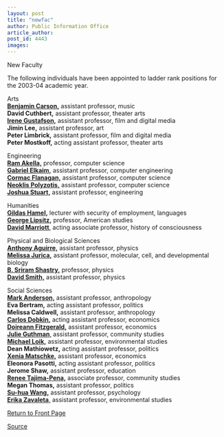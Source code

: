 ```yaml
---
layout: post
title: "newfac"
author: Public Information Office
article_author: 
post_id: 4443
images:
---
```


<p class="pagehead">
  New Faculty
</p>
<p>
  The following individuals have been appointed to ladder rank positions for the 2003-04 academic year.<br>
</p>
<p>
  <span class="smallhead">Arts</span><br>
  <a href="http://arts.ucsc.edu/music/faculty/"><b>Benjamin Carson,</b></a> assistant professor, music<br>
  <b>David Cuthbert,</b> assistant professor, theater arts<br>
  <a href="http://arts.ucsc.edu/film/faculty/"><b>Irene Gustafson,</b></a> assistant professor, film and digital media<br>
  <b>Jimin Lee,</b> assistant professor, art<br>
  <b>Peter Limbrick,</b> assistant professor, film and digital media<br>
  <b>Peter Mostkoff,</b> acting assistant professor, theater arts<br>
</p>
<p>
  <span class="smallhead">Engineering</span><br>
  <b><a href="http://www.cse.ucsc.edu/people/faculty/akella.html">Ram Akella,</a></b> professor, computer science<br>
  <b><a href="http://www.cse.ucsc.edu/%7Eelkaim/">Gabriel Elkaim,</a></b> assistant professor, computer engineering<br>
  <b><a href="http://www.cse.ucsc.edu/%7Ecormac/">Cormac Flanagan,</a></b> assistant professor, computer science<br>
  <b><a href="http://www.cse.ucsc.edu/%7Ealkis/">Neoklis Polyzotis,</a></b> assistant professor, computer science<br>
  <b><a href="http://www.cse.ucsc.edu/%7Ejstuart/">Joshua Stuart,</a></b> assistant professor, engineering<br>
</p>
<p>
  <span class="smallhead">Humanities</span><br>
  <b><a href="http://lang.ucsc.edu/language_program/about/faculty/hamel.html">Gildas Hamel,</a></b> lecturer with security of employment, languages<br>
  <a href="http://humwww.ucsc.edu/americanstudies/lipsitz.html"><b>George Lipsitz,</b></a> professor, American studies<br>
  <a href="http://humwww.ucsc.edu/HistCon/"><b>David Marriott</b>,</a> acting associate professor, history of consciousness<br>
</p>
<p>
  <span class="smallhead">Physical and Biological Sciences</span><br>
  <a href="http://physics.ucsc.edu/people/faculty/aguirre.html"><b>Anthony Aguirre,</b></a> assistant professor, physics<br>
  <a href="http://www.biology.ucsc.edu/faculty/jurica.html"><b>Melissa Jurica,</b></a> assistant professor, molecular, cell, and developmental biology<br>
  <b><a href="http://physics.ucsc.edu/%7Esriram/sriram.html">B. Sriram Shastry,</a></b> professor, physics<br>
  <a href="http://physics.ucsc.edu/people/faculty/smithd.html"><b>David Smith,</b></a> assistant professor, physics<br>
</p>
<p>
  <span class="smallhead">Social Sciences</span><br>
  <a href="http://anthro.ucsc.edu/m_anderson.shtml"><b>Mark Anderson,</b></a> assistant professor, anthropology<br>
  <b>Eva Bertram,</b> acting assistant professor, politics<br>
  <b>Melissa Caldwell,</b> assistant professor, anthropology<br>
  <a href="http://people.ucsc.edu/%7Ecdobkin/"><b>Carlos Dobkin,</b></a> acting assistant professor, economics<br>
  <a href="http://econ.ucsc.edu/Faculty/facFitzgerald.shtml"><b>Doireann Fitzgerald,</b></a> assistant professor, economics<br>
  <b><a href="http://communitystudies.ucsc.edu/faculty/faculty.php?mode=focus&amp;id=11">Julie Guthman</a></b><a href="http://communitystudies.ucsc.edu/faculty/faculty.php?mode=focus&amp;id=11">,</a> assistant professor, community studies<br>
  <b><a href="http://people.ucsc.edu/%7Emloik/">Michael Loik,</a></b> assistant professor, environmental studies<br>
  <b>Dean Mathiowetz,</b> acting assistant professor, politics<br>
  <a href="http://econ.ucsc.edu/Faculty/facMatschke.shtml"><b>Xenia Matschke,</b></a> assistant professor, economics<br>
  <b>Eleonora Pasotti,</b> acting assistant professor, politics<br>
  <b>Jerome Shaw,</b> assistant professor, education<br>
  <a href="http://communitystudies.ucsc.edu/faculty/faculty.php?mode=focus&amp;id=12"><b>Renee Tajima-Pena,</b></a> associate professor, community studies<br>
  <b>Megan Thomas,</b> assistant professor, politics<br>
  <a href="http://psych.ucsc.edu/Faculty/sWang.shtml"><b>Su-hua Wang,</b></a> assistant professor, psychology<br>
  <a href="http://people.ucsc.edu/%7Ezavaleta/"><b>Erika Zavaleta</b>,</a> assistant professor, environmental studies
</p>
<p>
  <a href="http://currents.ucsc.edu/">Return to Front Page</a>
</p>
<p><a href="http://www1.ucsc.edu/currents/03-04/01-05/newfac.html" title="Permalink to newfac">Source</a></p>
